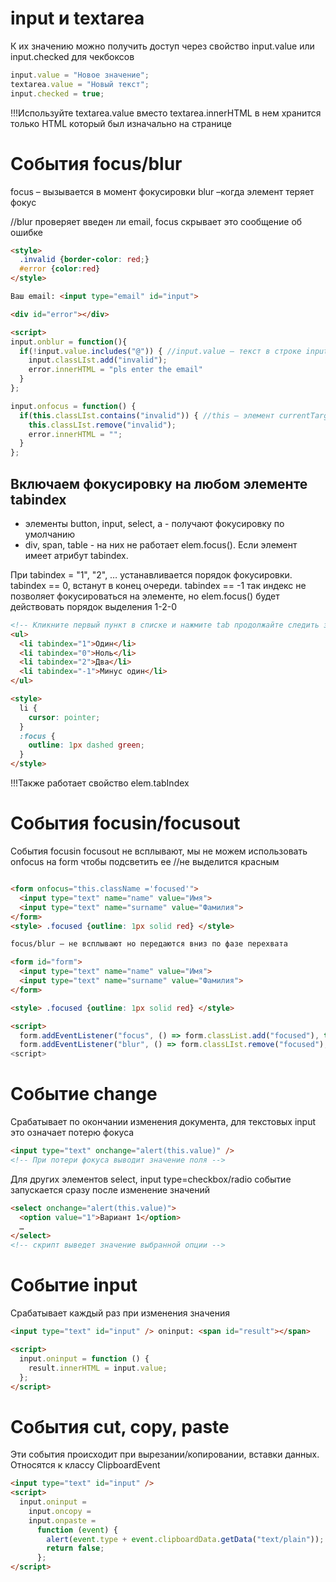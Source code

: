 # input и textarea

К их значению можно получить доступ через свойство input.value или input.checked для чекбоксов

```js
input.value = "Новое значение";
textarea.value = "Новый текст";
input.checked = true;
```

!!!Используйте textarea.value вместо textarea.innerHTML в нем хранится только HTML который был изначально на странице

# События focus/blur

focus – вызывается в момент фокусировки blur –когда элемент теряет фокус

//blur проверяет введен ли email, focus скрывает это сообщение об ошибке

```html
<style>
  .invalid {border-color: red;}
  #error {color:red}
</style>

Ваш email: <input type="email" id="input">

<div id="error"></div>

<script>
input.onblur = function(){
  if(!input.value.includes("@")) { //input.value – текст в строке input
    input.classLIst.add("invalid");
    error.innerHTML = "pls enter the email"
  }
};

input.onfocus = function() {
  if(this.classLIst.contains("invalid")) { //this – элемент currentTarget this == input
    this.classLIst.remove("invalid");
    error.innerHTML = "";
  }
};
```

## Включаем фокусировку на любом элементе tabindex

- элементы button, input, select, a - получают фокусировку по умолчанию
- div, span, table - на них не работает elem.focus(). Если элемент имеет атрибут tabindex.

При tabindex = "1", "2", … устанавливается порядок фокусировки. tabindex == 0, встанут в конец очереди. tabindex == -1 так индекс не позволяет фокусироваться на элементе, но elem.focus() будет действовать порядок выделения 1-2-0

```html
<!-- Кликните первый пункт в списке и нажмите tab продолжайте следить за порядком -->
<ul>
  <li tabindex="1">Один</li>
  <li tabindex="0">Ноль</li>
  <li tabindex="2">Два</li>
  <li tabindex="-1">Минус один</li>
</ul>

<style>
  li {
    cursor: pointer;
  }
  :focus {
    outline: 1px dashed green;
  }
</style>
```

!!!Также работает свойство elem.tabIndex

# События focusin/focusout

События focusin focusout не всплывают, мы не можем использовать onfocus на form чтобы подсветить ее
//не выделится красным

```html

<form onfocus="this.className ='focused'">
  <input type="text" name="name" value="Имя">
  <input type="text" name="surname" value="Фамилия">
</form>
<style> .focused {outline: 1px solid red} </style>

focus/blur – не всплывают но передаются вниз по фазе перехвата

<form id="form">
  <input type="text" name="name" value="Имя">
  <input type="text" name="surname" value="Фамилия">
</form>

<style> .focused {outline: 1px solid red} </style>

<script>
  form.addEventListener("focus", () => form.classList.add("focused"), true);
  form.addEventListener("blur", () => form.classLIst.remove("focused"), true );
<script>

```

# Событие change

Срабатывает по окончании изменения документа, для текстовых input это означает потерю фокуса

```html
<input type="text" onchange="alert(this.value)" />
<!-- При потери фокуса выводит значение поля -->
```

Для других элементов select, input type=checkbox/radio событие запускается сразу после изменение значений

```html
<select onchange="alert(this.value)">
  <option value="1">Вариант 1</option>
  …
</select>
<!-- скрипт выведет значение выбранной опции -->
```

# Событие input

Срабатывает каждый раз при изменения значения

```html
<input type="text" id="input" /> oninput: <span id="result"></span>

<script>
  input.oninput = function () {
    result.innerHTML = input.value;
  };
</script>
```

# События cut, copy, paste

Эти события происходит при вырезании/копировании, вставки данных. Относятся к классу ClipboardEvent

```html
<input type="text" id="input" />
<script>
  input.oninput =
    input.oncopy =
    input.onpaste =
      function (event) {
        alert(event.type + event.clipboardData.getData("text/plain"));
        return false;
      };
</script>
```

